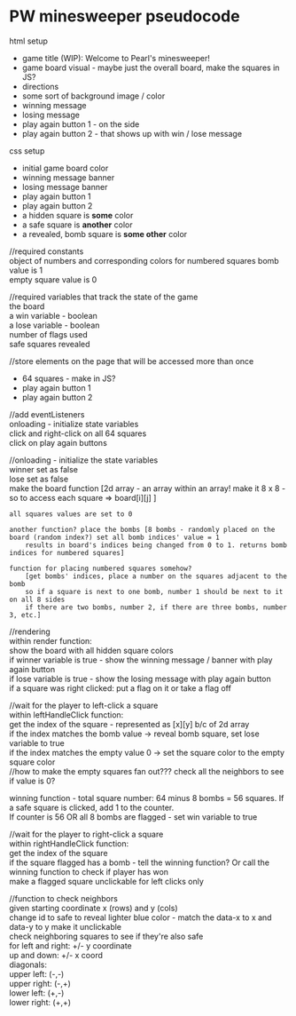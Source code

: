 # PW minesweeper pseudocode

html setup
- game title (WIP): Welcome to Pearl's minesweeper!
- game board visual - maybe just the overall board, make the squares in JS?
- directions
- some sort of background image / color 
- winning message
- losing message
- play again button 1 - on the side
- play again button 2 - that shows up with win / lose message

css setup
- initial game board color
- winning message banner
- losing message banner
- play again button 1
- play again button 2
- a hidden square is __some__ color  
- a safe square is __another__ color  
- a revealed, bomb square is **some other** color 

//required constants  
object of numbers and corresponding colors for numbered squares
bomb value is 1  
empty square value is 0  

//required variables that track the state of the game  
the board   
a win variable - boolean  
a lose variable - boolean  
number of flags used  
safe squares revealed  


//store elements on the page that will be accessed more than once  
- 64 squares - make in JS?
- play again button 1
- play again button 2
    
//add eventListeners  
onloading - initialize state variables  
click and right-click on all 64 squares   
click on play again buttons

//onloading - initialize the state variables  
winner set as false  
lose set as false  
make the board function [2d array - an array within an array! make it 8 x 8 - so to access each square => board[i][j] ]  
      
    all squares values are set to 0  
      
    another function? place the bombs [8 bombs - randomly placed on the board (random index?) set all bomb indices' value = 1  
        results in board's indices being changed from 0 to 1. returns bomb indices for numbered squares]
      
    function for placing numbered squares somehow?  
        [get bombs' indices, place a number on the squares adjacent to the bomb  
        so if a square is next to one bomb, number 1 should be next to it on all 8 sides  
        if there are two bombs, number 2, if there are three bombs, number 3, etc.]  

//rendering  
within render function:  
show the board with all hidden square colors  
if winner variable is true - show the winning message / banner with play again button  
if lose variable is true - show the losing message with play again button  
if a square was right clicked: put a flag on it or take a flag off 

//wait for the player to left-click a square  
within leftHandleClick function:  
get the index of the square - represented as [x][y] b/c of 2d array  
if the index matches the bomb value -> reveal bomb square, set lose variable to true  
if the index matches the empty value 0 -> set the square color to the empty square color  
//how to make the empty squares fan out??? check all the neighbors to see if value is 0?
    
winning function - total square number: 64 minus 8 bombs = 56 squares. 
If a safe square is clicked, add 1 to the counter.  
If counter is 56 OR all 8 bombs are flagged - set win variable to true  

//wait for the player to right-click a square  
within rightHandleClick function:  
get the index of the square  
if the square flagged has a bomb - tell the winning function? Or call the winning function to check if player has won  
make a flagged square unclickable for left clicks only   
  
//function to check neighbors   
given starting coordinate x (rows) and y (cols)  
change id to safe to reveal lighter blue color - match the data-x to x and data-y to y
make it unclickable  
check neighboring squares to see if they're also safe  
for left and right: +/- y coordinate   
up and down: +/- x coord  
diagonals:  
upper left: (-,-)  
upper right: (-,+)  
lower left: (+,-)  
lower right: (+,+)  
